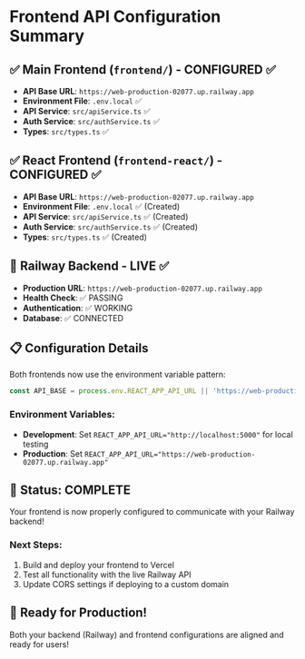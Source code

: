 # Frontend API Configuration Summary

## ✅ Main Frontend (`frontend/`) - CONFIGURED ✅
- **API Base URL**: `https://web-production-02077.up.railway.app`
- **Environment File**: `.env.local` ✅
- **API Service**: `src/apiService.ts` ✅
- **Auth Service**: `src/authService.ts` ✅
- **Types**: `src/types.ts` ✅

## ✅ React Frontend (`frontend-react/`) - CONFIGURED ✅  
- **API Base URL**: `https://web-production-02077.up.railway.app`
- **Environment File**: `.env.local` ✅ (Created)
- **API Service**: `src/apiService.ts` ✅ (Created)
- **Auth Service**: `src/authService.ts` ✅ (Created)
- **Types**: `src/types.ts` ✅ (Created)

## 🔗 Railway Backend - LIVE ✅
- **Production URL**: `https://web-production-02077.up.railway.app`
- **Health Check**: ✅ PASSING
- **Authentication**: ✅ WORKING
- **Database**: ✅ CONNECTED

## 📋 Configuration Details

Both frontends now use the environment variable pattern:
```typescript
const API_BASE = process.env.REACT_APP_API_URL || 'https://web-production-02077.up.railway.app';
```

### Environment Variables:
- **Development**: Set `REACT_APP_API_URL="http://localhost:5000"` for local testing
- **Production**: Set `REACT_APP_API_URL="https://web-production-02077.up.railway.app"`

## 🎯 Status: COMPLETE
Your frontend is now properly configured to communicate with your Railway backend!

### Next Steps:
1. Build and deploy your frontend to Vercel
2. Test all functionality with the live Railway API
3. Update CORS settings if deploying to a custom domain

## 🚀 Ready for Production!
Both your backend (Railway) and frontend configurations are aligned and ready for users!
